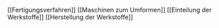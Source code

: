 [[Fertigungsverfahren]]
[[Maschinen zum Umformen]]
[[Einteilung der Werkstoffe]]
[[Herstellung der Werkstoffe]]
